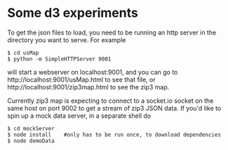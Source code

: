 # Some d3 experiments

To get the json files to load, you need to be running an http server in the directory you want to serve.  For example 

    $ cd usMap
    $ python -m SimpleHTTPServer 9001

will start a webserver on localhost:9001, and you can go to http://localhost:9001/usMap.html to see that file, or http://localhost:9001/zip3map.html to see the zip3 map.

Currently zip3 map is expecting to connect to a socket.io socket on the same host on port 9002 to get a stream of zip3 JSON data.  If you'd like to spin up a mock data server, in a separate shell do

	$ cd mockServer
	$ node install    #only has to be run once, to download dependencies
	$ node demoData
	

